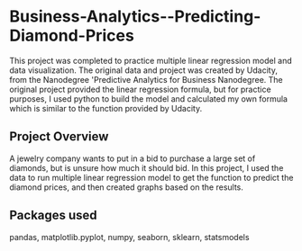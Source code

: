 # Business-Analytics--Predicting-Diamond-Prices
This project was completed to practice multiple linear regression model and data visualization. The original data and project was created by Udacity, from the Nanodegree 'Predictive Analytics for Business Nanodegree. The original project provided the linear regression formula, but for practice purposes, I used python to build the model and calculated my own formula which is similar to the function provided by Udacity.

## Project Overview

A jewelry company wants to put in a bid to purchase a large set of diamonds, but is unsure how much it should bid. In this project, I used the data to run multiple linear regression model to get the function to predict the diamond prices, and then created graphs based on the results.

## Packages used
pandas, matplotlib.pyplot, numpy, seaborn, sklearn, statsmodels

